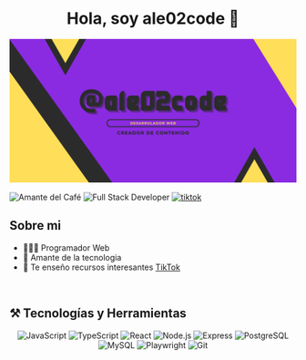 <div align="center">
  <h1 align="center">Hola, soy ale02code 👋</h1>
</div>
<img src="./banner.jpg"  alt="banner about me">

![Amante del Café](https://img.shields.io/badge/-☕%20Amante%20del%20café-purple?style=flat)
![Full Stack Developer](https://img.shields.io/badge/-Full%20Stack%20Developer-yellow?style=flat)
[![tiktok](https://img.shields.io/badge/ale02code-black?logo=tiktok)](https://www.tiktok.com/@ale02code)

## Sobre mi

- 👨🏽‍💻 Programador Web
- 💾 Amante de la tecnologia
- 🎥 Te enseño recursos interesantes [TikTok](https://www.tiktok.com/@ale02code)
<br>

 
## ⚒️ Tecnologías y Herramientas

<p align="center">
  <img src="https://cdn.jsdelivr.net/gh/devicons/devicon/icons/javascript/javascript-original.svg" width="50" height="50" alt="JavaScript" />
  <img src="https://cdn.jsdelivr.net/gh/devicons/devicon/icons/typescript/typescript-original.svg" width="50" height="50" alt="TypeScript" />
  <img src="https://cdn.jsdelivr.net/gh/devicons/devicon/icons/react/react-original.svg" width="50" height="50" alt="React" />
  <img src="https://cdn.jsdelivr.net/gh/devicons/devicon/icons/nodejs/nodejs-original.svg" width="50" height="50" alt="Node.js" />
  <img src="https://cdn.jsdelivr.net/gh/devicons/devicon/icons/express/express-original.svg" width="50" height="50" alt="Express" />
  <img src="https://cdn.jsdelivr.net/gh/devicons/devicon/icons/postgresql/postgresql-original.svg" width="50" height="50" alt="PostgreSQL" />
  <img src="https://cdn.jsdelivr.net/gh/devicons/devicon/icons/mysql/mysql-original.svg" width="50" height="50" alt="MySQL" />
  <img src="https://playwright.dev/img/playwright-logo.svg" width="50" height="50" alt="Playwright" />
  <img src="https://cdn.jsdelivr.net/gh/devicons/devicon/icons/git/git-original.svg" width="50" height="50" alt="Git" />
</p>

